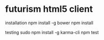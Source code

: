 futurism html5 client
===================

installation
    npm install -g bower
    npm install
    
testing
    sudo npm install -g karma-cli
    npm test
